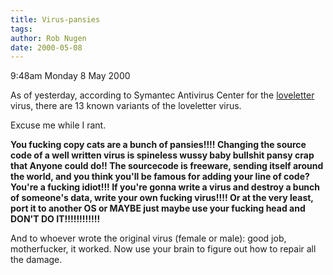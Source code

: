 ```yaml
---
title: Virus-pansies
tags: 
author: Rob Nugen
date: 2000-05-08
---
```


<p class=date>9:48am Monday 8 May 2000</p>

<p>As of yesterday, according to Symantec Antivirus Center for the <a href="http://www.symantec.com/avcenter/venc/data/vbs.loveletter.a.html">loveletter</a> virus, there are 13 known variants of the loveletter virus.

<p>Excuse me while I rant.

<p><b>You fucking copy cats are a bunch of pansies!!!!  Changing the source code of a well written virus is spineless wussy baby bullshit pansy crap that Anyone could do!!  The sourcecode is freeware, sending itself around the world, and you think you'll be famous for adding your line of code?  You're a fucking idiot!!!  If you're gonna write a virus and destroy a bunch of someone's data, write your own fucking virus!!!!  Or at the very least, port it to another OS or MAYBE just maybe use your fucking head and DON'T DO IT!!!!!!!!!!!!</b>

<p>And to whoever wrote the original virus (female or male): good job, motherfucker, it worked. Now use your brain to figure out how to repair all the damage.

